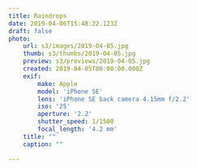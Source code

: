 ```yaml
---
title: Raindrops
date: 2019-04-06T15:48:22.123Z
draft: false
photo:
    url: s3/images/2019-04-05.jpg
    thumb: s3/thumbs/2019-04-05.jpg
    preview: s3/previews/2019-04-05.jpg
    created: 2019-04-05T00:00:00.000Z
    exif:
        make: Apple
        model: 'iPhone SE'
        lens: 'iPhone SE back camera 4.15mm f/2.2'
        iso: '25'
        aperture: '2.2'
        shutter_speed: 1/1500
        focal_length: '4.2 mm'
    title: ""
    caption: ""

---
```

